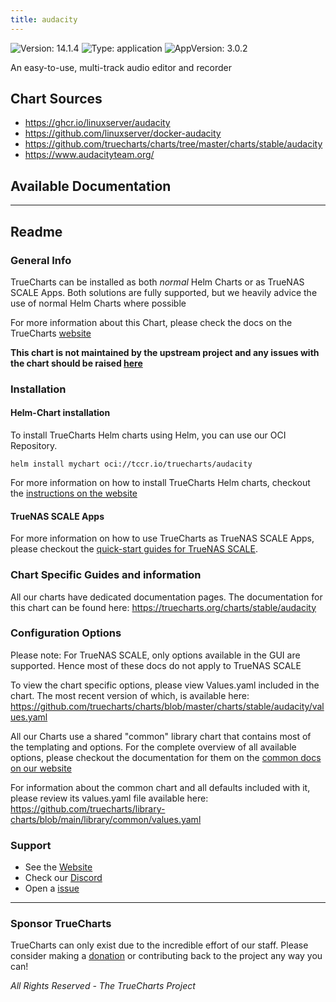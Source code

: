 ```yaml
---
title: audacity
---
```


![Version: 14.1.4](https://img.shields.io/badge/Version-14.1.4-informational?style=flat-square) ![Type: application](https://img.shields.io/badge/Type-application-informational?style=flat-square) ![AppVersion: 3.0.2](https://img.shields.io/badge/AppVersion-3.0.2-informational?style=flat-square)

An easy-to-use, multi-track audio editor and recorder

## Chart Sources

- https://ghcr.io/linuxserver/audacity
- https://github.com/linuxserver/docker-audacity
- https://github.com/truecharts/charts/tree/master/charts/stable/audacity
- https://www.audacityteam.org/

## Available Documentation



---

## Readme


### General Info

TrueCharts can be installed as both _normal_ Helm Charts or as TrueNAS SCALE Apps.
Both solutions are fully supported, but we heavily advice the use of normal Helm Charts where possible

For more information about this Chart, please check the docs on the TrueCharts [website](https://truecharts.org/charts/stable/audacity)

**This chart is not maintained by the upstream project and any issues with the chart should be raised [here](https://github.com/truecharts/charts/issues/new/choose)**

### Installation

#### Helm-Chart installation

To install TrueCharts Helm charts using Helm, you can use our OCI Repository.

`helm install mychart oci://tccr.io/truecharts/audacity`

For more information on how to install TrueCharts Helm charts, checkout the [instructions on the website](/guides)


#### TrueNAS SCALE Apps

For more information on how to use TrueCharts as TrueNAS SCALE Apps, please checkout the [quick-start guides for TrueNAS SCALE](/deprecated/scale).

### Chart Specific Guides and information

All our charts have dedicated documentation pages.
The documentation for this chart can be found here:
https://truecharts.org/charts/stable/audacity

### Configuration Options

Please note: For TrueNAS SCALE, only options available in the GUI are supported.
Hence most of these docs do not apply to TrueNAS SCALE

To view the chart specific options, please view Values.yaml included in the chart.
The most recent version of which, is available here: https://github.com/truecharts/charts/blob/master/charts/stable/audacity/values.yaml

All our Charts use a shared "common" library chart that contains most of the templating and options.
For the complete overview of all available options, please checkout the documentation for them on the [common docs on our website](/common)

For information about the common chart and all defaults included with it, please review its values.yaml file available here: https://github.com/truecharts/library-charts/blob/main/library/common/values.yaml

### Support

- See the [Website](https://truecharts.org)
- Check our [Discord](https://discord.gg/tVsPTHWTtr)
- Open a [issue](https://github.com/truecharts/charts/issues/new/choose)

---

### Sponsor TrueCharts

TrueCharts can only exist due to the incredible effort of our staff.
Please consider making a [donation](/general/sponsor) or contributing back to the project any way you can!

_All Rights Reserved - The TrueCharts Project_
